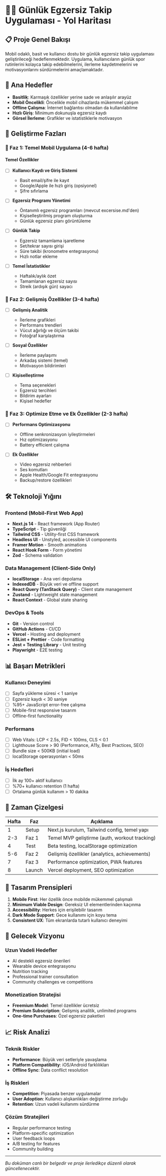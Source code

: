 # 🏋️‍♀️ Günlük Egzersiz Takip Uygulaması - Yol Haritası

## 📋 Proje Genel Bakışı

Mobil odaklı, basit ve kullanıcı dostu bir günlük egzersiz takip uygulaması geliştirileceği hedeflenmektedir. Uygulama, kullanıcıların günlük spor rutinlerini kolayca takip edebilmelerini, ilerleme kaydetmelerini ve motivasyonlarını sürdürmelerini amaçlamaktadır.

## 🎯 Ana Hedefler

- **Basitlik**: Karmaşık özellikler yerine sade ve anlaşılır arayüz
- **Mobil Öncelikli**: Öncelikle mobil cihazlarda mükemmel çalışım
- **Offline Çalışma**: İnternet bağlantısı olmadan da kullanılabilme
- **Hızlı Giriş**: Minimum dokunuşla egzersiz kaydı
- **Görsel İlerleme**: Grafikler ve istatistiklerle motivasyon

## 🚀 Geliştirme Fazları

### 📱 Faz 1: Temel Mobil Uygulama (4-6 hafta)

#### Temel Özellikler
- [ ] **Kullanıcı Kaydı ve Giriş Sistemi**
  - Basit email/şifre ile kayıt
  - Google/Apple ile hızlı giriş (opsiyonel)
  - Şifre sıfırlama

- [ ] **Egzersiz Programı Yönetimi**
  - Öntanımlı egzersiz programları (mevcut excersise.md'den)
  - Kişiselleştirilmiş program oluşturma
  - Günlük egzersiz planı görüntüleme

- [ ] **Günlük Takip**
  - Egzersiz tamamlama işaretleme
  - Set/tekrar sayısı girişi
  - Süre takibi (kronometre entegrasyonu)
  - Hızlı notlar ekleme

- [ ] **Temel İstatistikler**
  - Haftalık/aylık özet
  - Tamamlanan egzersiz sayısı
  - Streik (ardışık gün) sayacı

### 🌟 Faz 2: Gelişmiş Özellikler (3-4 hafta)

- [ ] **Gelişmiş Analitik**
  - İlerleme grafikleri
  - Performans trendleri
  - Vücut ağırlığı ve ölçüm takibi
  - Fotoğraf karşılaştırma

- [ ] **Sosyal Özellikler**
  - İlerleme paylaşımı
  - Arkadaş sistemi (temel)
  - Motivasyon bildirimleri

- [ ] **Kişiselleştirme**
  - Tema seçenekleri
  - Egzersiz tercihleri
  - Bildirim ayarları
  - Kişisel hedefler

### 🔄 Faz 3: Optimize Etme ve Ek Özellikler (2-3 hafta)

- [ ] **Performans Optimizasyonu**
  - Offline senkronizasyon iyileştirmeleri
  - Hız optimizasyonu
  - Battery efficient çalışma

- [ ] **Ek Özellikler**
  - Video egzersiz rehberleri
  - Ses komutları
  - Apple Health/Google Fit entegrasyonu
  - Backup/restore özellikleri

## 🛠️ Teknoloji Yığını

### Frontend (Mobil-First Web App)
- **Next.js 14** - React framework (App Router)
- **TypeScript** - Tip güvenliği
- **Tailwind CSS** - Utility-first CSS framework
- **Headless UI** - Unstyled, accessible UI components
- **Framer Motion** - Smooth animations
- **React Hook Form** - Form yönetimi
- **Zod** - Schema validation

### Data Management (Client-Side Only)
- **localStorage** - Ana veri depolama
- **IndexedDB** - Büyük veri ve offline support
- **React Query (TanStack Query)** - Client state management
- **Zustand** - Lightweight state management
- **React Context** - Global state sharing

### DevOps & Tools
- **Git** - Version control
- **GitHub Actions** - CI/CD
- **Vercel** - Hosting and deployment
- **ESLint + Prettier** - Code formatting
- **Jest + Testing Library** - Unit testing
- **Playwright** - E2E testing

## 📊 Başarı Metrikleri

### Kullanıcı Deneyimi
- [ ] Sayfa yükleme süresi < 1 saniye
- [ ] Egzersiz kaydı < 30 saniye
- [ ] %95+ JavaScript error-free çalışma
- [ ] Mobile-first responsive tasarım
- [ ] Offline-first functionality

### Performans
- [ ] Web Vitals: LCP < 2.5s, FID < 100ms, CLS < 0.1
- [ ] Lighthouse Score > 90 (Performance, A11y, Best Practices, SEO)
- [ ] Bundle size < 500KB (initial load)
- [ ] localStorage operasyonları < 50ms

### İş Hedefleri
- [ ] İlk ay 100+ aktif kullanıcı
- [ ] %70+ kullanıcı retention (1 hafta)
- [ ] Ortalama günlük kullanım > 10 dakika

## 📅 Zaman Çizelgesi

| Hafta | Faz | Açıklama |
|-------|-----|----------|
| 1 | Setup | Next.js kurulum, Tailwind config, temel yapı |
| 2-3 | Faz 1 | Temel MVP geliştirme (auth, workout tracking) |
| 4 | Test | Beta testing, localStorage optimization |
| 5-6 | Faz 2 | Gelişmiş özellikler (analytics, achievements) |
| 7 | Faz 3 | Performance optimization, PWA features |
| 8 | Launch | Vercel deployment, SEO optimization |

## 🎨 Tasarım Prensipleri

1. **Mobile First**: Her özellik önce mobilde mükemmel çalışmalı
2. **Minimum Viable Design**: Gereksiz UI elementlerinden kaçınma
3. **Accessibility**: Herkes için erişilebilir tasarım
4. **Dark Mode Support**: Gece kullanımı için koyu tema
5. **Consistent UX**: Tüm ekranlarda tutarlı kullanıcı deneyimi

## 🔮 Gelecek Vizyonu

### Uzun Vadeli Hedefler
- AI destekli egzersiz önerileri
- Wearable device entegrasyonu
- Nutrition tracking
- Professional trainer consultation
- Community challenges ve competitions

### Monetization Stratejisi
- **Freemium Model**: Temel özellikler ücretsiz
- **Premium Subscription**: Gelişmiş analitik, unlimited programs
- **One-time Purchases**: Özel egzersiz paketleri

## 📈 Risk Analizi

### Teknik Riskler
- **Performance**: Büyük veri setleriyle yavaşlama
- **Platform Compatibility**: iOS/Android farklılıkları
- **Offline Sync**: Data conflict resolution

### İş Riskleri
- **Competition**: Piyasada benzer uygulamalar
- **User Adoption**: Kullanıcı alışkanlıkları değiştirme zorluğu
- **Retention**: Uzun vadeli kullanımı sürdürme

### Çözüm Stratejileri
- Regular performance testing
- Platform-specific optimization
- User feedback loops
- A/B testing for features
- Community building

---

*Bu doküman canlı bir belgedir ve proje ilerledikçe düzenli olarak güncellenecektir.*
